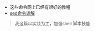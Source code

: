 - 这些命令网上已经有很好的教程
- [sed命令详解](https://www.cnblogs.com/ctaixw/p/5860221.html)



> 我这篇以实践为主，加强shell 脚本技能
